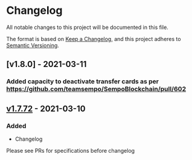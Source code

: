 # Changelog

All notable changes to this project will be documented in this file.

The format is based on [Keep a Changelog](https://keepachangelog.com/en/1.0.0/),
and this project adheres to [Semantic Versioning](https://semver.org/spec/v2.0.0.html).

## [v1.8.0] - 2021-03-11

### Added capacity to deactivate transfer cards as per https://github.com/teamsempo/SempoBlockchain/pull/602

## [v1.7.72] - 2021-03-10

### Added

- Changelog

Please see PRs for specifications before changelog

[unreleased]: https://github.com/teamsempo/SempoBlockchain/compare/v1.7.70...HEAD
[v1.7.72]: https://github.com/teamsempo/SempoBlockchain/releases/tag/server-v1.8.0
[v1.7.72]: https://github.com/teamsempo/SempoBlockchain/releases/tag/server-v1.7.72
